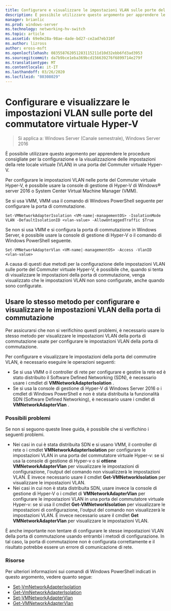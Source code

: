 ```yaml
---
title: Configurare e visualizzare le impostazioni VLAN sulle porte del commutatore virtuale Hyper-V
description: È possibile utilizzare questo argomento per apprendere le procedure consigliate per la configurazione e la visualizzazione delle impostazioni della rete locale virtuale (VLAN) in una porta del commutire virtuale Hyper-V in Windows Server 2016.
manager: brianlic
ms.prod: windows-server
ms.technology: networking-hv-switch
ms.topic: article
ms.assetid: 69e0e28a-98ae-4ade-bd27-ce2ad7eb310f
ms.author: lizross
author: eross-msft
ms.openlocfilehash: 083558762051283115211d10d32ebb6fd3ad3953
ms.sourcegitcommit: da7b9bce1eba369bcd156639276f6899714e279f
ms.translationtype: MT
ms.contentlocale: it-IT
ms.lasthandoff: 03/26/2020
ms.locfileid: "80308029"
---
```

# <a name="configure-and-view-vlan-settings-on-hyper-v-virtual-switch-ports"></a>Configurare e visualizzare le impostazioni VLAN sulle porte del commutatore virtuale Hyper-V

>Si applica a: Windows Server (Canale semestrale), Windows Server 2016

È possibile utilizzare questo argomento per apprendere le procedure consigliate per la configurazione e la visualizzazione delle impostazioni della rete locale virtuale (VLAN) in una porta del Commuter virtuale Hyper-V.

Per configurare le impostazioni VLAN nelle porte del Commuter virtuale Hyper-V, è possibile usare la console di gestione di Hyper-V di Windows&reg; server 2016 o System Center Virtual Machine Manager (VMM).

Se si usa VMM, VMM usa il comando di Windows PowerShell seguente per configurare la porta di commutazione.

```
Set-VMNetworkAdapterIsolation <VM-name|-managementOS> -IsolationMode VLAN -DefaultIsolationID <vlan-value> -AllowUntaggedTraffic $True
```
Se non si usa VMM e si configura la porta di commutazione in Windows Server, è possibile usare la console di gestione di Hyper-V o il comando di Windows PowerShell seguente.
```
Set-VMNetworkAdapterVlan <VM-name|-managementOS> -Access -VlanID <vlan-value>
```

A causa di questi due metodi per la configurazione delle impostazioni VLAN sulle porte del Commuter virtuale Hyper-V, è possibile che, quando si tenta di visualizzare le impostazioni della porta di commutazione, venga visualizzato che le impostazioni VLAN non sono configurate, anche quando sono configurate.

## <a name="use-the-same-method-to-configure-and-view-switch-port-vlan-settings"></a>Usare lo stesso metodo per configurare e visualizzare le impostazioni VLAN della porta di commutazione

Per assicurarsi che non si verifichino questi problemi, è necessario usare lo stesso metodo per visualizzare le impostazioni VLAN della porta di commutazione usate per configurare le impostazioni VLAN della porta di commutazione.

Per configurare e visualizzare le impostazioni della porta del commutire VLAN, è necessario eseguire le operazioni seguenti:

- Se si usa VMM o il controller di rete per configurare e gestire la rete ed è stato distribuito il Software Defined Networking (SDN), è necessario usare i cmdlet di **VMNetworkAdapterIsolation** . 
- Se si usa la console di gestione di Hyper-V di Windows Server 2016 o i cmdlet di Windows PowerShell e non è stata distribuita la funzionalità SDN (Software Defined Networking), è necessario usare i cmdlet di **VMNetworkAdapterVlan** .

### <a name="possible-issues"></a>Possibili problemi

Se non si seguono queste linee guida, è possibile che si verifichino i seguenti problemi.

- Nei casi in cui è stata distribuita SDN e si usano VMM, il controller di rete o i cmdlet **VMNetworkAdapterIsolation** per configurare le impostazioni VLAN in una porta del commutatore virtuale Hyper-v: se si usa la console di gestione di Hyper-v o si **ottiene VMNetworkAdapterVlan** per visualizzare le impostazioni di configurazione, l'output del comando non visualizzerà le impostazioni VLAN. È invece necessario usare il cmdlet **Get-VMNetworkIsolation** per visualizzare le impostazioni VLAN.
- Nei casi in cui non è stata distribuita SDN, usare invece la console di gestione di Hyper-V o i cmdlet di **VMNetworkAdapterVlan** per configurare le impostazioni VLAN in una porta del commutatore virtuale Hyper-v: se si usa il cmdlet **Get-VMNetworkIsolation** per visualizzare le impostazioni di configurazione, l'output del comando non visualizzerà le impostazioni VLAN. È invece necessario usare il cmdlet **Get VMNetworkAdapterVlan** per visualizzare le impostazioni VLAN.

È anche importante non tentare di configurare le stesse impostazioni VLAN della porta di commutazione usando entrambi i metodi di configurazione. In tal caso, la porta di commutazione non è configurata correttamente e il risultato potrebbe essere un errore di comunicazione di rete.

### <a name="resources"></a>Risorse

Per ulteriori informazioni sui comandi di Windows PowerShell indicati in questo argomento, vedere quanto segue:

- [Set-VmNetworkAdapterIsolation](https://technet.microsoft.com/library/dn464283.aspx)
- [Get-VmNetworkAdapterIsolation](https://technet.microsoft.com/library/dn464277.aspx)
- [Set-VMNetworkAdapterVlan](https://technet.microsoft.com/library/hh848475.aspx)
- [Get-VMNetworkAdapterVlan](https://technet.microsoft.com/library/hh848516.aspx)





